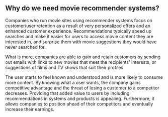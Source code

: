 ## Why do we need movie recommender systems?
Companies who run movie sites using recommender systems focus on customer/user retention as a result of very personalized offers and an enhanced customer experience.
Recommendations typically speed up searches and make it easier for users to access movie content they are interested in, and surprise them with movie suggestions they would have never searched for.

What is more, companies are able to gain and retain customers by sending out emails with links to new movies that meet the recipients' interests, or suggestions of films and TV shows that suit their profiles.

The user starts to feel known and understood and is more likely to consume more content. By knowing what a user wants, the company gains competitive advantage and the threat of losing a customer to a competitor decreases.
Providing that added value to users by including recommendations in systems and products is appealing. Furthermore, it allows companies to position ahead of their competitors and eventually increase their earnings. 